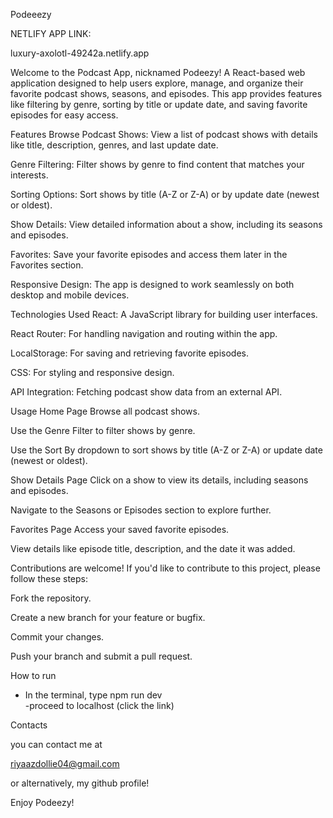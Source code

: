 Podeeezy

NETLIFY APP LINK: 

luxury-axolotl-49242a.netlify.app

Welcome to the Podcast App, nicknamed Podeezy! A React-based web application designed to help users explore, manage, and organize their favorite podcast shows, seasons, and episodes. This app provides features like filtering by genre, sorting by title or update date, and saving favorite episodes for easy access.

Features
Browse Podcast Shows: View a list of podcast shows with details like title, description, genres, and last update date.

Genre Filtering: Filter shows by genre to find content that matches your interests.

Sorting Options: Sort shows by title (A-Z or Z-A) or by update date (newest or oldest).

Show Details: View detailed information about a show, including its seasons and episodes.

Favorites: Save your favorite episodes and access them later in the Favorites section.

Responsive Design: The app is designed to work seamlessly on both desktop and mobile devices.

Technologies Used
React: A JavaScript library for building user interfaces.

React Router: For handling navigation and routing within the app.

LocalStorage: For saving and retrieving favorite episodes.

CSS: For styling and responsive design.

API Integration: Fetching podcast show data from an external API.

Usage
Home Page
Browse all podcast shows.

Use the Genre Filter to filter shows by genre.

Use the Sort By dropdown to sort shows by title (A-Z or Z-A) or update date (newest or oldest).

Show Details Page
Click on a show to view its details, including seasons and episodes.

Navigate to the Seasons or Episodes section to explore further.

Favorites Page
Access your saved favorite episodes.

View details like episode title, description, and the date it was added.

Contributions are welcome! If you'd like to contribute to this project, please follow these steps:

Fork the repository.

Create a new branch for your feature or bugfix.

Commit your changes.

Push your branch and submit a pull request.

How to run  
- In the terminal, type npm run dev  
-proceed to localhost (click the link)


Contacts

you can contact me at

riyaazdollie04@gmail.com

or alternatively, my github profile!

Enjoy Podeezy!